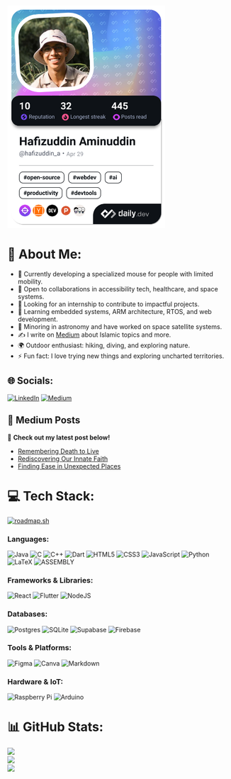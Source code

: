 <a href="https://app.daily.dev/hafizuddin_a"><img src="./devcard.png" width="356" alt="Hafiz's Dev Card"/></a>

# 💫 About Me:
- 🔭 Currently developing a specialized mouse for people with limited mobility.
- 👯 Open to collaborations in accessibility tech, healthcare, and space systems.
- 🤝 Looking for an internship to contribute to impactful projects.
- 🌱 Learning embedded systems, ARM architecture, RTOS, and web development.
- 🚀 Minoring in astronomy and have worked on space satellite systems.
- ✍️ I write on [Medium](https://medium.com/@hafizuddin-a) about Islamic topics and more.
- 🌍 Outdoor enthusiast: hiking, diving, and exploring nature.
- ⚡ Fun fact: I love trying new things and exploring uncharted territories.

## 🌐 Socials:
[![LinkedIn](https://img.shields.io/badge/LinkedIn-%230077B5.svg?logo=linkedin&logoColor=white)](https://linkedin.com/in/hafizuddin-aminuddin) 
[![Medium](https://img.shields.io/badge/Medium-12100E?logo=medium&logoColor=white)](https://medium.com/@hafizuddin-a)

## 📝 Medium Posts
📖 **Check out my latest post below!**
<!-- BLOG-POST-LIST:START -->
- [Remembering Death to Live](https://medium.com/@hafizuddin-a/remembering-death-to-live-44413f1f1eb3?source=rss-761d07697f8c------2)
- [Rediscovering Our Innate Faith](https://medium.com/@hafizuddin-a/rediscovering-our-innate-faith-5e4cfe32d1a8?source=rss-761d07697f8c------2)
- [Finding Ease in Unexpected Places](https://medium.com/@hafizuddin-a/finding-ease-in-unexpected-places-a-personal-reflection-db1cad061957?source=rss-761d07697f8c------2)
<!-- BLOG-POST-LIST:END -->

# 💻 Tech Stack:
<a href="https://roadmap.sh"><img src="https://roadmap.sh/card/wide/6487024042d1631ea33760c4?variant=dark" alt="roadmap.sh"/></a>

### Languages:
![Java](https://img.shields.io/badge/java-%23ED8B00.svg?style=flat&logo=openjdk&logoColor=white) 
![C](https://img.shields.io/badge/c-%2300599C.svg?style=flat&logo=c&logoColor=white) 
![C++](https://img.shields.io/badge/c++-%2300599C.svg?style=flat&logo=c%2B%2B&logoColor=white) 
![Dart](https://img.shields.io/badge/dart-%230175C2.svg?style=flat&logo=dart&logoColor=white) 
![HTML5](https://img.shields.io/badge/html5-%23E34F26.svg?style=flat&logo=html5&logoColor=white) 
![CSS3](https://img.shields.io/badge/css3-%231572B6.svg?style=flat&logo=css3&logoColor=white) 
![JavaScript](https://img.shields.io/badge/javascript-%23323330.svg?style=flat&logo=javascript&logoColor=%23F7DF1E) 
![Python](https://img.shields.io/badge/python-3670A0?style=flat&logo=python&logoColor=ffdd54) 
![LaTeX](https://img.shields.io/badge/latex-%23008080.svg?style=flat&logo=latex&logoColor=white)
![ASSEMBLY](https://img.shields.io/badge/assembly-ASM-6E4C13.svg?style=flat&logoColor=white)

### Frameworks & Libraries:
![React](https://img.shields.io/badge/react-%2320232a.svg?style=flat&logo=react&logoColor=%2361DAFB) 
![Flutter](https://img.shields.io/badge/Flutter-%2302569B.svg?style=flat&logo=Flutter&logoColor=white) 
![NodeJS](https://img.shields.io/badge/node.js-6DA55F?style=flat&logo=node.js&logoColor=white)

### Databases:
![Postgres](https://img.shields.io/badge/postgres-%23316192.svg?style=flat&logo=postgresql&logoColor=white)
![SQLite](https://img.shields.io/badge/sqlite-%2307405e.svg?style=flat&logo=sqlite&logoColor=white) 
![Supabase](https://img.shields.io/badge/Supabase-3ECF8E?style=flat&logo=supabase&logoColor=white) 
![Firebase](https://img.shields.io/badge/firebase-a08021?style=flat&logo=firebase&logoColor=ffcd34) 

### Tools & Platforms:
![Figma](https://img.shields.io/badge/figma-%23F24E1E.svg?style=flat&logo=figma&logoColor=white) 
![Canva](https://img.shields.io/badge/Canva-%2300C4CC.svg?style=flat&logo=Canva&logoColor=white) 
![Markdown](https://img.shields.io/badge/markdown-%23000000.svg?style=flat&logo=markdown&logoColor=white)

### Hardware & IoT:
![Raspberry Pi](https://img.shields.io/badge/-RaspberryPi-C51A4A?style=flat&logo=Raspberry-Pi)
![Arduino](https://img.shields.io/badge/-Arduino-00979D?style=flat&logo=Arduino&logoColor=white) 

# 📊 GitHub Stats:
![](https://github-readme-stats.vercel.app/api?username=hafizuddin-a&theme=dark&hide_border=true&include_all_commits=false&count_private=false)<br/>
![](https://github-readme-streak-stats.herokuapp.com/?user=hafizuddin-a&theme=dark&hide_border=true)<br/>
![](https://github-readme-stats.vercel.app/api/top-langs/?username=hafizuddin-a&theme=dark&hide_border=true&include_all_commits=false&count_private=false&layout=compact)
